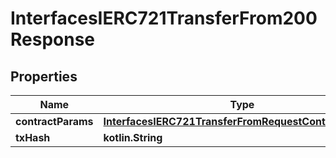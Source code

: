 
# InterfacesIERC721TransferFrom200Response

## Properties
Name | Type | Description | Notes
------------ | ------------- | ------------- | -------------
**contractParams** | [**InterfacesIERC721TransferFromRequestContractParams**](InterfacesIERC721TransferFromRequestContractParams.md) |  | 
**txHash** | **kotlin.String** |  | 




